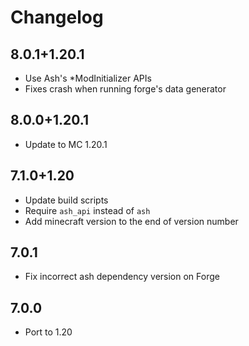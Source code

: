# Changelog
## 8.0.1+1.20.1
- Use Ash's *ModInitializer APIs
- Fixes crash when running forge's data generator

## 8.0.0+1.20.1
- Update to MC 1.20.1

## 7.1.0+1.20
- Update build scripts
- Require `ash_api` instead of `ash`
- Add minecraft version to the end of version number

## 7.0.1
- Fix incorrect ash dependency version on Forge

## 7.0.0
- Port to 1.20
